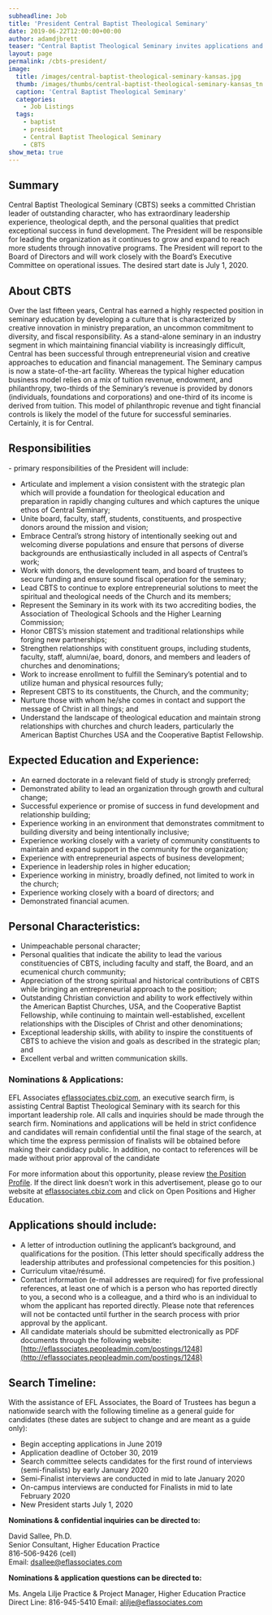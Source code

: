 ```yaml
---
subheadline: Job
title: 'President Central Baptist Theological Seminary'
date: 2019-06-22T12:00:00+00:00
author: adamdjbrett
teaser: "Central Baptist Theological Seminary invites applications and nominations from inspired, dynamic, Christian leaders for the position of President."
layout: page
permalink: /cbts-president/
image:
  title: /images/central-baptist-theological-seminary-kansas.jpg
  thumb: /images/thumbs/central-baptist-theological-seminary-kansas_tn.jpg
  caption: 'Central Baptist Theological Seminary'
  categories:
    - Job Listings
  tags:
    - baptist
    - president
    - Central Baptist Theological Seminary
    - CBTS
show_meta: true
---
```


## Summary
Central Baptist Theological Seminary (CBTS) seeks a committed Christian leader of outstanding character, who has extraordinary leadership experience, theological depth, and the personal qualities that predict exceptional success in fund development.  The President will be responsible for leading the organization as it continues to grow and expand to reach more students through innovative programs. The President will report to the Board of Directors and will work closely with the Board’s Executive Committee on operational issues. The desired start date is July 1, 2020.

## About CBTS
Over the last fifteen years, Central has earned a highly respected position in seminary education by developing a culture that is characterized by creative innovation in ministry preparation, an uncommon commitment to diversity, and fiscal responsibility.  As a stand-alone seminary in an industry segment in which maintaining financial viability is increasingly difficult, Central has been successful through entrepreneurial vision and creative approaches to education and financial management. The Seminary campus is now a state-of-the-art facility. Whereas the typical higher education business model relies on a mix of tuition revenue, endowment, and philanthropy, two-thirds of the Seminary’s revenue is provided by donors (individuals, foundations and corporations) and one-third of its income is derived from tuition. This model of philanthropic revenue and tight financial controls is likely the model of the future for successful seminaries.  Certainly, it is for Central.

## Responsibilities
\- primary responsibilities of the President will include:
- Articulate and implement a vision consistent with the strategic plan which will provide a foundation for theological education and preparation in rapidly changing cultures and which captures the unique ethos of Central Seminary;
- Unite board, faculty, staff, students, constituents, and prospective donors around the mission and vision;
- Embrace Central’s strong history of intentionally seeking out and welcoming diverse populations and ensure that persons of diverse backgrounds are enthusiastically included in all aspects of Central’s work;
- Work with donors, the development team, and board of trustees to secure funding and ensure sound fiscal operation for the seminary;
- Lead CBTS to continue to explore entrepreneurial solutions to meet the spiritual and theological needs of the Church and its members;
- Represent the Seminary in its work with its two accrediting bodies, the Association of Theological Schools and the Higher Learning Commission;
- Honor CBTS’s mission statement and traditional relationships while forging new partnerships;
- Strengthen relationships with constituent groups, including students, faculty, staff, alumni/ae, board, donors, and members and leaders of churches and denominations;
- Work to increase enrollment to fulfill the Seminary’s potential and to utilize human and physical resources fully;
- Represent CBTS to its constituents, the Church, and the community;
- Nurture those with whom he/she comes in contact and support the message of Christ in all things; and
- Understand the landscape of theological education and maintain strong relationships with churches and church leaders, particularly the American Baptist Churches USA and the Cooperative Baptist Fellowship.

## Expected Education and Experience:
- An earned doctorate in a relevant field of study is strongly preferred;
- Demonstrated ability to lead an organization through growth and cultural change;
- Successful experience or promise of success in fund development and relationship building;
- Experience working in an environment that demonstrates commitment to building diversity and being intentionally inclusive;
- Experience working closely with a variety of community constituents to maintain and expand support in the community for the organization;
- Experience with entrepreneurial aspects of business development;
- Experience in leadership roles in higher education;
- Experience working in ministry, broadly defined, not limited to work in the church;
- Experience working closely with a board of directors; and
- Demonstrated financial acumen.

## Personal Characteristics:
- Unimpeachable personal character;
- Personal qualities that indicate the ability to lead the various constituencies of CBTS, including faculty and staff, the Board, and an ecumenical church community;
- Appreciation of the strong spiritual and historical contributions of CBTS while bringing an entrepreneurial approach to the position;
- Outstanding Christian conviction and ability to work effectively within the American Baptist Churches, USA, and the Cooperative Baptist Fellowship, while continuing to maintain well-established, excellent relationships with the Disciples of Christ and other denominations;
- Exceptional leadership skills, with ability to inspire the constituents of CBTS to achieve the vision and goals as described in the strategic plan; and
- Excellent verbal and written communication skills.


### Nominations & Applications:  
EFL Associates [eflassociates.cbiz.com](https://eflassociates.cbiz.com/), an executive search firm, is assisting Central Baptist Theological Seminary with its search for this important leadership role.  All calls and inquiries should be made through the search firm. Nominations and applications will be held in strict confidence and candidates will remain confidential until the final stage of the search, at which time the express permission of finalists will be obtained before making their candidacy public.  In addition, no contact to references will be made without prior approval of the candidate

For more information about this opportunity, please review [the Position Profile](https://eflassociates.cbiz.com/Portals/2/Central%20Baptist%20Theological%20Seminary%20Presidential%20Search%20Prospectus%20-%20FINAL.pdf).  If the direct link doesn’t work in this advertisement, please go to our website at [eflassociates.cbiz.com](https://eflassociates.cbiz.com/) and click on Open Positions and Higher Education.  

## Applications should include:

-	A letter of introduction outlining the applicant’s background, and qualifications for the position.  (This letter should specifically address the leadership attributes and professional competencies for this position.)
-	Curriculum vitae/résumé.
-	Contact information (e-mail addresses are required) for five professional references, at least one of which is a person who has reported directly to you, a second who is a colleague, and a third who is an individual to whom the applicant has reported directly.  Please note that references will not be contacted until further in the search process with prior approval by the applicant.
-	All candidate materials should be submitted electronically as PDF documents through the following website:  [http://eflassociates.peopleadmin.com/postings/1248](http://eflassociates.peopleadmin.com/postings/1248)

## Search Timeline:
With the assistance of EFL Associates, the Board of Trustees has begun a nationwide search with the following timeline as a general guide for candidates (these dates are subject to change and are meant as a guide only):
-	Begin accepting applications in June 2019
-	Application deadline of October 30, 2019
-	Search committee selects candidates for the first round of interviews (semi-finalists) by early January 2020
-	Semi-Finalist interviews are conducted in mid to late January 2020
-	On-campus interviews are conducted for Finalists in mid to late February 2020
-	New President starts July 1, 2020

**Nominations & confidential inquiries can be directed to:**  

David Sallee, Ph.D.  
Senior Consultant, Higher Education Practice  
816-506-9426 (cell)  
Email:  [dsallee@eflassociates.com](mailto:dsallee@eflassociates.com)  



**Nominations & application questions can be directed to:**

Ms. Angela Lilje
Practice & Project Manager, Higher Education Practice
Direct Line: 816-945-5410
Email: [alilje@eflassociates.com](mailto:alilje@eflassociates.com)
